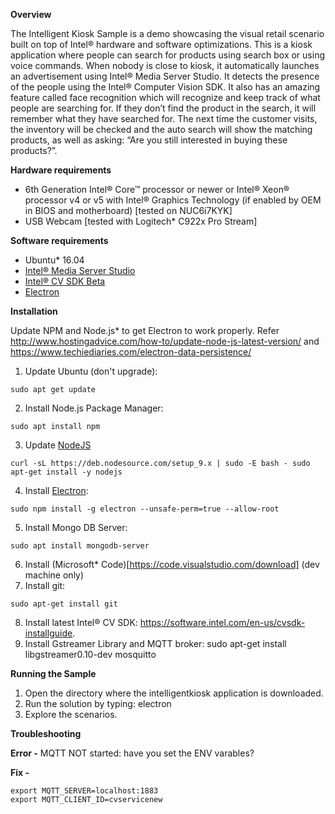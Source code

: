 **Overview**

The Intelligent Kiosk Sample is a demo showcasing the visual retail scenario built on top of Intel® hardware and software optimizations.
This is a kiosk application where people can search for products using search box or using voice commands. When nobody is close to kiosk, it automatically launches an advertisement using Intel® Media Server Studio. It detects the presence of the people using the Intel® Computer Vision SDK. It also has an amazing feature called face recognition which will recognize and keep track of what people are searching for. If they don’t find the product in the search, it will remember what they have searched for. The next time the customer visits, the inventory will be checked and the auto search will show the matching products, as well as asking:  “Are you still interested in buying these products?”.

**Hardware requirements**

- 6th Generation Intel® Core™ processor or newer or Intel® Xeon® processor v4 or v5 with Intel® Graphics Technology (if enabled by OEM in BIOS and motherboard) [tested on NUC6i7KYK]
- USB Webcam [tested with Logitech* C922x Pro Stream]

**Software requirements**

- Ubuntu* 16.04
- [Intel® Media Server Studio](https://software.intel.com/en-us/intel-media-server-studio)
- [Intel® CV SDK Beta](https://software.intel.com/en-us/cvsdk-quickstartguide)
- [Electron](https://electronjs.org/)

**Installation**

Update NPM and Node.js\* to get Electron to work properly. Refer http://www.hostingadvice.com/how-to/update-node-js-latest-version/
and https://www.techiediaries.com/electron-data-persistence/

1. Update Ubuntu (don't upgrade): 
```
sudo apt get update
```
2. Install Node.js Package Manager: 
```
sudo apt install npm
```
3. Update [NodeJS](https://nodejs.org/en/download/package-manager/)
```
curl -sL https://deb.nodesource.com/setup_9.x | sudo -E bash - sudo apt-get install -y nodejs
```
4. Install [Electron](https://www.npmjs.com/package/electron):  
```
sudo npm install -g electron --unsafe-perm=true --allow-root
```
5. Install Mongo DB Server: 
```
sudo apt install mongodb-server
```
6. Install (Microsoft* Code)[https://code.visualstudio.com/download] (dev machine only)
7. Install git: 
```
sudo apt-get install git
```
8. Install latest Intel® CV SDK: https://software.intel.com/en-us/cvsdk-installguide. 
9. Install Gstreamer Library and MQTT broker: sudo apt-get install libgstreamer0.10-dev mosquitto

**Running the Sample**

1. Open the directory where the intelligentkiosk application is downloaded.
2. Run the solution by typing: electron
3. Explore the scenarios.

**Troubleshooting**

**Error -** MQTT NOT started: have you set the ENV varables?

**Fix -**
```
export MQTT_SERVER=localhost:1883
export MQTT_CLIENT_ID=cvservicenew
```
